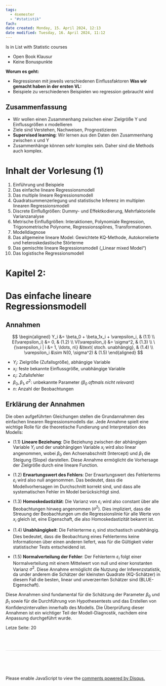 ```yaml
---
tags:
  - 4semester
  - "#statistik"
fach: 
date created: Monday, 15. April 2024, 12:13
date modified: Tuesday, 16. April 2024, 11:12
---
```


Is in List with Statistic courses

- Open Book Klausur
- Keine Bonuspunkte

**Worum es geht:**
- Regressionen mit jeweils verschiedenen Einflussfaktoren
**Was wir gemacht haben in der ersten VL:**
- Beispiele zu verschiedenen Beispielen wo regression gebraucht wird 


## Zusammenfassung

- Wir wollen einen Zusammenhang zwischen einer Zielgröße Y und Einflussgrößen x modellieren
- Ziele sind Verstehen, Nachweisen, Prognostizieren
- **Supervised learning**: Wir lernen aus den Daten den Zusammenhang zwischen x und Y
- Zusammenhänge können sehr komplex sein. Daher sind die Methods auch komplex.

# Inhalt der Vorlesung (1)

1. Einführung und Beispiele
2. Das einfache lineare Regressionsmodell
3. Das multiple lineare Regressionsmodell
4. Quadratsummenzerlegung und statistische Inferenz im multiplen linearen Regressionsmodell
5. Discrete Einflußgrößen: Dummy- und Effektkodierung, Mehrfaktorielle Varianzanalyse
6. Metrische Einflußgrößen: Interaktionen, Polynomiale Regression, Trigonometrische Polynome, Regressionssplines, Transformationen.
7. Modelldiagnose
8. Das allgemeine lineare Model: Gewichtete KQ-Methode, Autokorrelierte und heteroskedastische Störterme
9. Das gemischte lineare Regressionsmodell („Linear mixed Model“)
10. Das logistische Regressionsmodell



# Kapitel 2:

# Das einfache lineare Regressionsmodell

## Annahmen

$$
\begin{aligned}
Y_i &= \beta_0 + \beta_1x_i + \varepsilon_i, & (1.1) \\
E(\varepsilon_i) &= 0, & (1.2) \\
V(\varepsilon_i) &= \sigma^2, & (1.3) \\
\{\varepsilon_i | i &= 1, \ldots, n\} &\text{ stoch. unabhängig}, & (1.4) \\
\varepsilon_i &\sim N(0, \sigma^2) & (1.5)
\end{aligned}
$$

- $Y_i$: Zielgröße (Zufallsgröße), abhängige Variable
- $x_i$: feste bekannte Einflussgröße, unabhängige Variable
- $\varepsilon_i$: Zufallsfehler
- $\beta_0, \beta_1, \sigma^2$: unbekannte Parameter *($\beta_0$ oftmals nicht relevant)*
- $n$: Anzahl der Beobachtungen

## Erklärung der Annahmen

Die oben aufgeführten Gleichungen stellen die Grundannahmen des einfachen linearen Regressionsmodells dar. Jede Annahme spielt eine wichtige Rolle für die theoretische Fundierung und Interpretation des Modells:

- $(1.1)$ **Lineare Beziehung**: Die Beziehung zwischen der abhängigen Variable $Y_i$ und der unabhängigen Variable $x_i$ wird also linear angenommen, wobei $\beta_0$ den Achsenabschnitt (Intercept) und $\beta_1$ die Steigung (Slope) darstellen. Diese Annahme ermöglicht die Vorhersage der Zielgröße durch eine lineare Function.

- $(1.2)$ **Erwartungswert des Fehlers**: Der Erwartungswert des Fehlerterms $\varepsilon_i$ wird also null angenommen. Das bedeutet, dass die Modellvorhersagen im Durchschnitt korrekt sind, und dass alle systematischen Fehler im Model berücksichtigt sind.

- $(1.3)$ **Homoskedastizität**: Die Varianz von $\varepsilon_i$ wird also constant über alle Beobachtungen hinweg angenommen ($\sigma^2$). Dies impliziert, dass die Streuung der Beobachtungen um die Regressionslinie für alle Werte von $x_i$ gleich ist, eine Eigenschaft, die also Homoskedastizität bekannt ist.

- $(1.4)$ **Unabhängigkeit**: Die Fehlerterme $\varepsilon_i$ sind stochastisch unabhängig. Dies bedeutet, dass die Beobachtung eines Fehlerterms keine Informationen über einen anderen liefert, was für die Gültigkeit vieler statistischer Tests entscheidend ist.

- $(1.5)$ **Normalverteilung der Fehler**: Der Fehlerterm $\varepsilon_i$ folgt einer Normalverteilung mit einem Mittelwert von null und einer konstanten Varianz $\sigma^2$. Diese Annahme ermöglicht die Nutzung der Inferenzstatistik, da under anderem die Schätzer der kleinsten Quadrate (KQ-Schätzer) in diesem Fall die besten, linear und unverzerrten Schätzer sind (BLUE-Eigenschaft).

Diese Annahmen sind fundamental für die Schätzung der Parameter $\beta_0$ und $\beta_1$ sowie für die Durchführung von Hypothesentests und das Erstellen von Konfidenzintervallen innerhalb des Modells. Die Überprüfung dieser Annahmen ist ein wichtiger Teil der Modell-Diagnostik, nachdem eine Anpassung durchgeführt wurde.


Letze Seite: 20











<!-- DISQUS SCRIPT COMMENT START -->






<hr style="border: none; height: 2px; background: linear-gradient(to right, #f0f0f0, #ccc, #f0f0f0); margin-top: 4rem; margin-bottom: 5rem;">
<div id="disqus_thread"></div>
<script>
    /**
    *  RECOMMENDED CONFIGURATION VARIABLES: EDIT AND UNCOMMENT THE SECTION BELOW TO INSERT DYNAMIC VALUES FROM YOUR PLATFORM OR CMS.
    *  LEARN WHY DEFINING THESE VARIABLES IS IMPORTANT: https://disqus.com/admin/universalcode/#configuration-variables    */
    /*
    var disqus_config = function () {
    this.page.url = PAGE_URL;  // Replace PAGE_URL with your page's canonical URL variable
    this.page.identifier = PAGE_IDENTIFIER; // Replace PAGE_IDENTIFIER with your page's unique identifier variable
    };
    */
    (function() { // DON'T EDIT BELOW THIS LINE
    var d = document, s = d.createElement('script');
    s.src = 'https://myuninotes.disqus.com/embed.js';
    s.setAttribute('data-timestamp', +new Date());
    (d.head || d.body).appendChild(s);
    })();
</script>
<noscript>Please enable JavaScript to view the <a href="https://disqus.com/?ref_noscript">comments powered by Disqus.</a></noscript>






<!-- DISQUS SCRIPT COMMENT END -->






